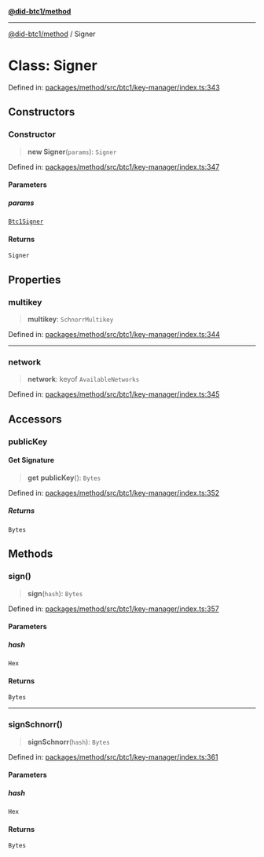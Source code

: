 [**@did-btc1/method**](../README.md)

***

[@did-btc1/method](../globals.md) / Signer

# Class: Signer

Defined in: [packages/method/src/btc1/key-manager/index.ts:343](https://github.com/dcdpr/did-btc1-js/blob/751aedd75738c26882a2149e644ae32b9e424707/packages/method/src/btc1/key-manager/index.ts#L343)

## Constructors

### Constructor

> **new Signer**(`params`): `Signer`

Defined in: [packages/method/src/btc1/key-manager/index.ts:347](https://github.com/dcdpr/did-btc1-js/blob/751aedd75738c26882a2149e644ae32b9e424707/packages/method/src/btc1/key-manager/index.ts#L347)

#### Parameters

##### params

[`Btc1Signer`](../interfaces/Btc1Signer.md)

#### Returns

`Signer`

## Properties

### multikey

> **multikey**: `SchnorrMultikey`

Defined in: [packages/method/src/btc1/key-manager/index.ts:344](https://github.com/dcdpr/did-btc1-js/blob/751aedd75738c26882a2149e644ae32b9e424707/packages/method/src/btc1/key-manager/index.ts#L344)

***

### network

> **network**: keyof `AvailableNetworks`

Defined in: [packages/method/src/btc1/key-manager/index.ts:345](https://github.com/dcdpr/did-btc1-js/blob/751aedd75738c26882a2149e644ae32b9e424707/packages/method/src/btc1/key-manager/index.ts#L345)

## Accessors

### publicKey

#### Get Signature

> **get** **publicKey**(): `Bytes`

Defined in: [packages/method/src/btc1/key-manager/index.ts:352](https://github.com/dcdpr/did-btc1-js/blob/751aedd75738c26882a2149e644ae32b9e424707/packages/method/src/btc1/key-manager/index.ts#L352)

##### Returns

`Bytes`

## Methods

### sign()

> **sign**(`hash`): `Bytes`

Defined in: [packages/method/src/btc1/key-manager/index.ts:357](https://github.com/dcdpr/did-btc1-js/blob/751aedd75738c26882a2149e644ae32b9e424707/packages/method/src/btc1/key-manager/index.ts#L357)

#### Parameters

##### hash

`Hex`

#### Returns

`Bytes`

***

### signSchnorr()

> **signSchnorr**(`hash`): `Bytes`

Defined in: [packages/method/src/btc1/key-manager/index.ts:361](https://github.com/dcdpr/did-btc1-js/blob/751aedd75738c26882a2149e644ae32b9e424707/packages/method/src/btc1/key-manager/index.ts#L361)

#### Parameters

##### hash

`Hex`

#### Returns

`Bytes`

